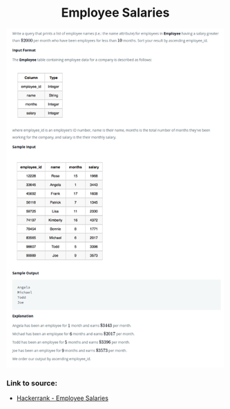 <h1 align="center">Employee Salaries</h1>

![alt text](https://github.com/matthew01lokiet/Github-repos-images/blob/main/Other/SQL/employee_salaries.png)

### Link to source: 
- <a href="https://www.hackerrank.com/challenges/salary-of-employees/problem">Hackerrank - Employee Salaries</a>

